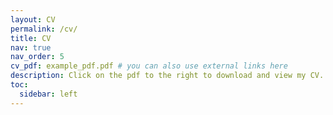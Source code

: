 ```yaml
---
layout: CV
permalink: /cv/
title: CV
nav: true
nav_order: 5
cv_pdf: example_pdf.pdf # you can also use external links here
description: Click on the pdf to the right to download and view my CV.
toc:
  sidebar: left
---
```

